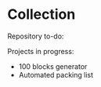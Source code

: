 # Collection

Repository to-do:
  
  
Projects in progress:
  - 100 blocks generator
  - Automated packing list
